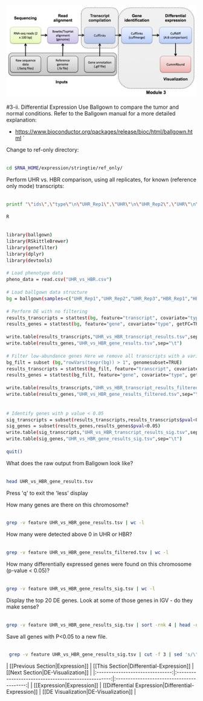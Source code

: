 ![RNA-seq Flowchart - Module 4](Images/RNA-seq_Flowchart4.png)

#3-ii. Differential Expression
Use Ballgown to compare the tumor and normal conditions. Refer to the Ballgown manual for a more detailed explanation:
* https://www.bioconductor.org/packages/release/bioc/html/ballgown.html
`

Change to ref-only directory:

```bash

cd $RNA_HOME/expression/stringtie/ref_only/

```

Perform UHR vs. HBR comparison, using all replicates, for known (reference only mode) transcripts:

```bash

printf "\"ids\",\"type\"\n\"UHR_Rep1\",\"UHR\"\n\"UHR_Rep2\",\"UHR\"\n\"UHR_Rep3\",\"UHR\"\n\"HBR_Rep1\",\"HBR\"\n\"HBR_Rep2\",\"HBR\"\n\"HBR_Rep3\",\"HBR\"\n" > UHR_vs_HBR.csv

R

```

```bash

library(ballgown)
library(RSkittleBrewer)
library(genefilter)
library(dplyr)
library(devtools)

# Load phenotype data
pheno_data = read.csv("UHR_vs_HBR.csv")

# Load ballgown data structure
bg = ballgown(samples=c("UHR_Rep1","UHR_Rep2","UHR_Rep3","HBR_Rep1","HBR_Rep2","HBR_Rep3"),pData=pheno_data)

# Perform DE with no filtering
results_transcripts = stattest(bg, feature="transcript", covariate="type", getFC=TRUE, meas="FPKM")
results_genes = stattest(bg, feature="gene", covariate="type", getFC=TRUE, meas="FPKM")

write.table(results_transcripts,"UHR_vs_HBR_transcript_results.tsv",sep="\t")
write.table(results_genes,"UHR_vs_HBR_gene_results.tsv",sep="\t")

# Filter low-abundance genes Here we remove all transcripts with a variance across samples less than one
bg_filt = subset (bg,"rowVars(texpr(bg)) > 1", genomesubset=TRUE)
results_transcripts = stattest(bg_filt, feature="transcript", covariate="type", getFC=TRUE, meas="FPKM")
results_genes = stattest(bg_filt, feature="gene", covariate="type", getFC=TRUE, meas="FPKM")

write.table(results_transcripts,"UHR_vs_HBR_transcript_results_filtered.tsv",sep="\t")
write.table(results_genes,"UHR_vs_HBR_gene_results_filtered.tsv",sep="\t")


# Identify genes with p value < 0.05
sig_transcripts = subset(results_transcripts,results_transcripts$pval<0.05)
sig_genes = subset(results_genes,results_genes$pval<0.05)
write.table(sig_transcripts,"UHR_vs_HBR_transcript_results_sig.tsv",sep="\t")
write.table(sig_genes,"UHR_vs_HBR_gene_results_sig.tsv",sep="\t")

quit()

```


What does the raw output from Ballgown look like?

```bash

head UHR_vs_HBR_gene_results.tsv


```

Press 'q' to exit the 'less' display

How many genes are there on this chromosome?

```bash

grep -v feature UHR_vs_HBR_gene_results.tsv | wc -l

```

How many were detected above 0 in UHR or HBR?

```bash

grep -v feature UHR_vs_HBR_gene_results_filtered.tsv | wc -l

```

How many differentially expressed genes were found on this chromosome (p-value < 0.05)?

```bash

grep -v feature UHR_vs_HBR_gene_results_sig.tsv | wc -l

```

Display the top 20 DE genes. Look at some of those genes in IGV - do they make sense?

```bash

grep -v feature UHR_vs_HBR_gene_results_sig.tsv | sort -rnk 4 | head -n 20

```

Save all genes with P<0.05 to a new file.

```bash

 grep -v feature UHR_vs_HBR_gene_results_sig.tsv | cut -f 3 | sed 's/\"//g' > DE_genes.txt

```

| [[Previous Section|Expression]] | [[This Section|Differential-Expression]]            | [[Next Section|DE-Visualization]] |
|:-------------------------------:|:---------------------------------------------------:|:-----------------------------------------:|
| [[Expression|Expression]]       | [[Differential Expression|Differential-Expression]] | [[DE Visualization|DE-Visualization]] |
